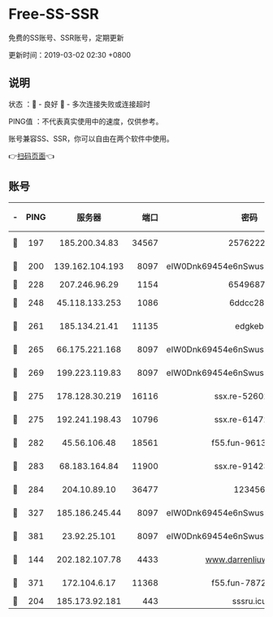 # Free-SS-SSR

免费的SS账号、SSR账号，定期更新

更新时间：2019-03-02 02:30 +0800

## 说明

状态     ：🙂 - 良好 🙁 - 多次连接失败或连接超时

PING值   ：不代表真实使用中的速度，仅供参考。

账号兼容SS、SSR，你可以自由在两个软件中使用。

👉[扫码页面](https://liesauer.github.io/free-ss-ssr.github.io/)👈

## 账号

|-|PING|服务器|端口|密码|加密方式|区域|
|:----:|:----:|:-----:|-----:|:----:|:----:|:----:|
|🙂|197|185.200.34.83|34567|25762225|aes-256-cfb|US|
|🙂|200|139.162.104.193|8097|eIW0Dnk69454e6nSwuspv9DmS201tQ0D|aes-256-cfb|JP|
|🙂|228|207.246.96.29|1154|65496879|chacha20|US|
|🙂|248|45.118.133.253|1086|6ddcc286|aes-256-cfb|SG|
|🙂|261|185.134.21.41|11135|edgkeb|aes-256-cfb|GB|
|🙂|265|66.175.221.168|8097|eIW0Dnk69454e6nSwuspv9DmS201tQ0D|aes-256-cfb|US|
|🙂|269|199.223.119.83|8097|eIW0Dnk69454e6nSwuspv9DmS201tQ0D|aes-256-cfb|US|
|🙂|275|178.128.30.219|16116|ssx.re-52602728|aes-256-cfb|SG|
|🙂|275|192.241.198.43|10796|ssx.re-61472012|aes-256-cfb|US|
|🙂|282|45.56.106.48|18561|f55.fun-96139570|aes-256-cfb|US|
|🙂|283|68.183.164.84|11900|ssx.re-91423865|aes-256-cfb|US|
|🙂|284|204.10.89.10|36477|123456|aes-256-cfb|US|
|🙂|327|185.186.245.44|8097|eIW0Dnk69454e6nSwuspv9DmS201tQ0D|aes-256-cfb|NL|
|🙂|381|23.92.25.101|8097|eIW0Dnk69454e6nSwuspv9DmS201tQ0D|aes-256-cfb|US|
|🙂|144|202.182.107.78|4433|www.darrenliuwei.com|aes-256-cfb|JP|
|🙂|371|172.104.6.17|11368|f55.fun-78724518|aes-256-cfb|US|
|🙁|204|185.173.92.181|443|sssru.icu|rc4-md5|RU|
